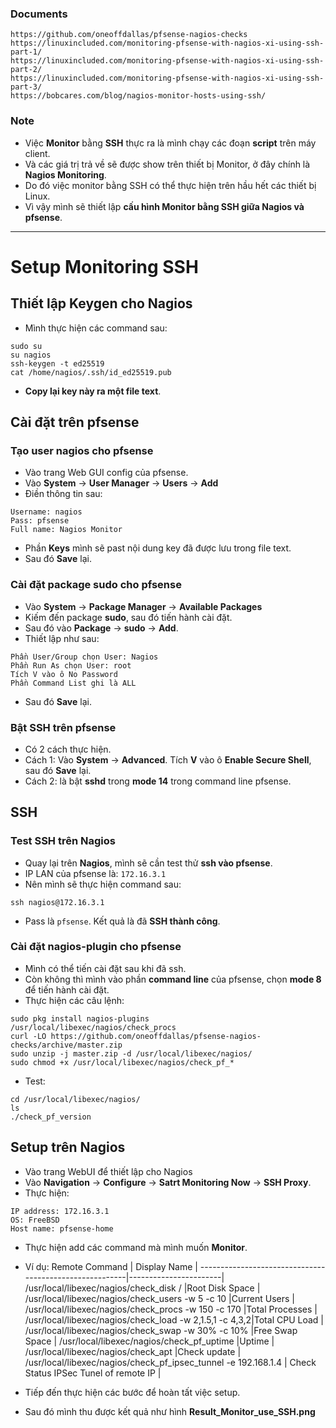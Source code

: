 ### Documents
```
https://github.com/oneoffdallas/pfsense-nagios-checks
https://linuxincluded.com/monitoring-pfsense-with-nagios-xi-using-ssh-part-1/
https://linuxincluded.com/monitoring-pfsense-with-nagios-xi-using-ssh-part-2/
https://linuxincluded.com/monitoring-pfsense-with-nagios-xi-using-ssh-part-3/
https://bobcares.com/blog/nagios-monitor-hosts-using-ssh/
```

### Note
- Việc **Monitor** bằng **SSH** thực ra là mình chạy các đoạn **script** trên máy client.
- Và các giá trị trả về sẽ được show trên thiết bị Monitor, ở đây chính là **Nagios Monitoring**.
- Do đó việc monitor bằng SSH có thể thực hiện trên hầu hết các thiết bị Linux.
- Vì vậy mình sẽ thiết lập **cấu hình Monitor bằng SSH giữa Nagios và pfsense**.

---------------------------------------------------------------------------------------------------
# Setup Monitoring SSH

## Thiết lập Keygen cho Nagios
- Mình thực hiện các command sau:
```
sudo su
su nagios
ssh-keygen -t ed25519
cat /home/nagios/.ssh/id_ed25519.pub
```
- **Copy lại key này ra một file text**.

## Cài đặt trên pfsense

### Tạo user nagios cho pfsense
- Vào trang Web GUI config của pfsense.
- Vào **System** -> **User Manager** -> **Users** -> **Add**
- Điền thông tin sau:
```
Username: nagios
Pass: pfsense
Full name: Nagios Monitor
```
- Phần **Keys** mình sẽ past nội dung key đã được lưu trong file text.
- Sau đó **Save** lại.

### Cài đặt package sudo cho pfsense
- Vào **System** -> **Package Manager** -> **Available Packages**
- Kiếm đến package **sudo**, sau đó tiến hành cài đặt.
- Sau đó vào **Package** -> **sudo** -> **Add**.
- Thiết lập như sau:
```
Phần User/Group chọn User: Nagios
Phần Run As chọn User: root
Tích V vào ô No Password
Phần Command List ghi là ALL
```
- Sau đó **Save** lại.

### Bật SSH trên pfsense
- Có 2 cách thực hiện.
- Cách 1: Vào **System** -> **Advanced**. Tích **V** vào ô **Enable Secure Shell**, sau đó **Save** lại.
- Cách 2: là bật **sshd** trong **mode 14** trong command line pfsense.

## SSH 

### Test SSH trên Nagios
- Quay lại trên **Nagios**, mình sẽ cần test thử **ssh vào pfsense**.
- IP LAN của pfsense là: `172.16.3.1`
- Nên mình sẽ thực hiện command sau:
```
ssh nagios@172.16.3.1
```
- Pass là `pfsense`. Kết quả là đã **SSH thành công**.

### Cài đặt nagios-plugin cho pfsense
- Mình có thể tiến cài đặt sau khi đã ssh.
- Còn không thì mình vào phần **command line** của pfsense, chọn **mode 8** để tiến hành cài đặt.
- Thực hiện các câu lệnh:
```
sudo pkg install nagios-plugins
/usr/local/libexec/nagios/check_procs
curl -LO https://github.com/oneoffdallas/pfsense-nagios-checks/archive/master.zip
sudo unzip -j master.zip -d /usr/local/libexec/nagios/
sudo chmod +x /usr/local/libexec/nagios/check_pf_*
```
- Test:
```
cd /usr/local/libexec/nagios/
ls 
./check_pf_version
```

## Setup trên Nagios
- Vào trang WebUI để thiết lập cho Nagios
- Vào **Navigation** -> **Configure** -> **Satrt Monitoring Now** -> **SSH Proxy**.
- Thực hiện:
```
IP address: 172.16.3.1
OS: FreeBSD
Host name: pfsense-home
```
- Thực hiện add các command mà mình muốn **Monitor**.
- Ví dụ:
Remote Command						|	Display Name	|
--------------------------------------------------------|-----------------------|
/usr/local/libexec/nagios/check_disk /			|Root Disk Space	|
/usr/local/libexec/nagios/check_users -w 5 -c 10	|Current Users		|
/usr/local/libexec/nagios/check_procs -w 150 -c 170	|Total Processes	|
/usr/local/libexec/nagios/check_load -w 2,1.5,1 -c 4,3,2|Total CPU Load		|
/usr/local/libexec/nagios/check_swap -w 30% -c 10%	|Free Swap Space	|
/usr/local/libexec/nagios/check_pf_uptime		|Uptime			|
/usr/local/libexec/nagios/check_apt			|Check update		|
/usr/local/libexec/nagios/check_pf_ipsec_tunnel -e 192.168.1.4 | Check Status IPSec Tunel of remote IP |

- Tiếp đến thực hiện các bước để hoàn tất việc setup.
- Sau đó mình thu được kết quả như hình **Result_Monitor_use_SSH.png**





